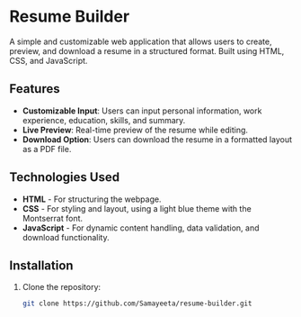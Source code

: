 # Resume Builder

A simple and customizable web application that allows users to create, preview, and download a resume in a structured format. Built using HTML, CSS, and JavaScript.

## Features

- **Customizable Input**: Users can input personal information, work experience, education, skills, and summary.
- **Live Preview**: Real-time preview of the resume while editing.
- **Download Option**: Users can download the resume in a formatted layout as a PDF file.
  
## Technologies Used

- **HTML** - For structuring the webpage.
- **CSS** - For styling and layout, using a light blue theme with the Montserrat font.
- **JavaScript** - For dynamic content handling, data validation, and download functionality.

## Installation

1. Clone the repository:

   ```bash
   git clone https://github.com/Samayeeta/resume-builder.git
